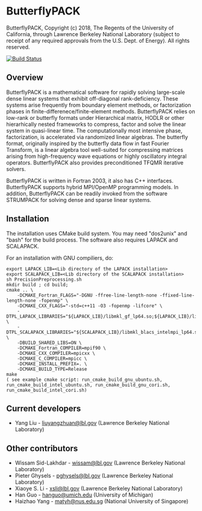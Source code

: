 # ButterflyPACK
ButterflyPACK, Copyright (c) 2018, The Regents of the University of California, through Lawrence Berkeley National Laboratory (subject to receipt of any required approvals from the U.S. Dept. of Energy).  All rights reserved.

[![Build Status](https://travis-ci.com/liuyangzhuan/ButterflyPACK.svg?token=xooeQZbwgfe8y48ztwEU&branch=master)](https://travis-ci.com/liuyangzhuan/ButterflyPACK) 


## Overview
ButterflyPACK is a mathematical software for rapidly solving large-scale dense linear systems that exhibit off-diagonal rank-deficiency. These systems arise frequently from boundary element methods, or factorization phases in finite-differenece/finite-element methods. ButterflyPACK relies on low-rank or butterfly formats under Hierarchical matrix, HODLR or other hierarhically nested frameworks to compress, factor and solve the linear system in quasi-linear time. The computationally most intensive phase, factorization, is accelerated via randomized linear algebras. The butterfly format, originally inspired by the butterfly data flow in fast Fourier Transform, is a linear algebra tool well-suited for compressing matrices arising from high-frequency wave equations or highly oscillatory integral operators. ButterflyPACK also provides preconditioned TFQMR iterative solvers. 

ButterflyPACK is written in Fortran 2003, it also has C++ interfaces. ButterflyPACK supports hybrid MPI/OpenMP programming models. In addition, ButterflyPACK can be readily invoked from the software STRUMPACK for solving dense and sparse linear systems. 


## Installation

The installation uses CMake build system. You may need "dos2unix" and "bash" for the build process. The software also requires LAPACK and SCALAPACK.    

For an installation with GNU compiliers, do:
```
export LAPACK_LIB=<Lib directory of the LAPACK installation>
export SCALAPACK_LIB=<Lib directory of the SCALAPACK installation>
sh PrecisionPreprocessing.sh
mkdir build ; cd build;
cmake .. \
	-DCMAKE_Fortran_FLAGS="-DGNU -ffree-line-length-none -ffixed-line-length-none -fopenmp" \
	-DCMAKE_CXX_FLAGS="-std=c++11 -O3 -fopenmp -lifcore" \
	-DTPL_LAPACK_LIBRARIES="${LAPACK_LIB}/libmkl_gf_lp64.so;${LAPACK_LIB}/libmkl_intel_thread.so;${LAPACK_LIB}/libmkl_core.so;${LAPACK_LIB}/libiomp5.so" \
	-DTPL_SCALAPACK_LIBRARIES="${SCALAPACK_LIB}/libmkl_blacs_intelmpi_lp64.so;/${SCALAPACK_LIB}/libmkl_scalapack_lp64.so" \
	-DBUILD_SHARED_LIBS=ON \
	-DCMAKE_Fortran_COMPILER=mpif90 \
	-DCMAKE_CXX_COMPILER=mpicxx \
	-DCMAKE_C_COMPILER=mpicc \
	-DCMAKE_INSTALL_PREFIX=. \
	-DCMAKE_BUILD_TYPE=Release
make	
( see example cmake script: run_cmake_build_gnu_ubuntu.sh, run_cmake_build_intel_ubuntu.sh, run_cmake_build_gnu_cori.sh, run_cmake_build_intel_cori.sh)
```

## Current developers
 - Yang Liu - liuyangzhuan@lbl.gov (Lawrence Berkeley National Laboratory)

## Other contributors
 - Wissam Sid-Lakhdar - wissam@lbl.gov (Lawrence Berkeley National Laboratory)
 - Pieter Ghysels - pghysels@lbl.gov (Lawrence Berkeley National Laboratory)
 - Xiaoye S. Li - xsli@lbl.gov (Lawrence Berkeley National Laboratory) 
 - Han Guo - hanguo@umich.edu (University of Michigan)
 - Haizhao Yang - matyh@nus.edu.sg (National University of Singapore)

 